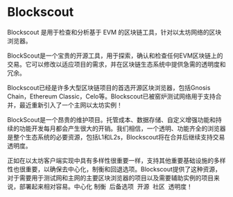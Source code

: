 # Blockscout


Blockscout 是用于检查和分析基于 EVM 的区块链工具，针对以太坊网络的区块浏览器。

BlockScout是一个宝贵的开源工具，用于探索，确认和检查任何EVM区块链上的交易。它可以修改以适应项目的需求，并在区块链生态系统中提供急需的透明度和冗余。

Blockscout已经是许多大型区块链项目的首选开源区块浏览器，包括Gnosis Chain，Ethereum Classic，Celo等。Blockscout已被窑炉测试网络用于支持合并，最近重新引入了一个主网以太坊实例！

BlockScout是一个昂贵的维护项目。托管成本、数据存储、自定义增强功能和持续的功能开发每月都会产生很大的开销。我们相信，一个透明、功能齐全的浏览器是整个生态系统的必要资源，包括L1和L2s，Blockscout将在合并后继续支持交易透明度。

正如在以太坊客户端实现中具有多样性很重要一样，支持其他重要基础设施的多样性也很重要，以确保去中心化，制衡和回退选项。Blockscout提供了这种资源，对于需要用于测试网和主网的主要区块浏览器的项目以及需要辅助实例的项目来说，部署起来相对容易。中心化 ‎‎ 制衡 ‎‎ 后备选项 ‎‎ 开源 ‎‎ 社区 ‎‎ 透明度‎！
